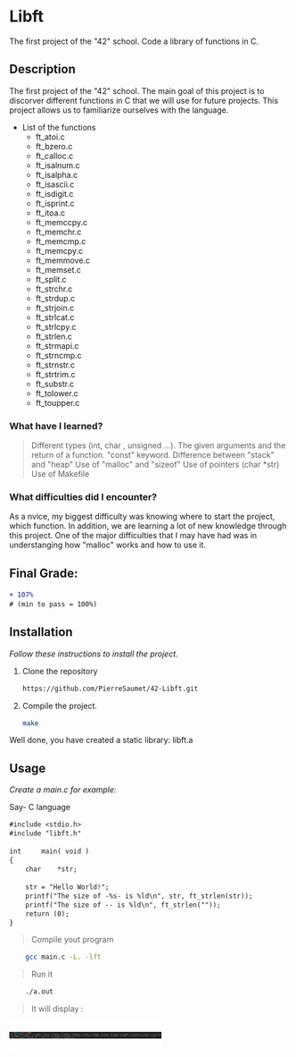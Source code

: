 # Libft
The first project of the "42" school. Code a library of functions in C.

## Description
The first project of the "42" school.
The main goal of this project is to discorver different functions in C that we will use for future projects.
This project allows us to familiarize ourselves with the language.

*	List of the functions
	-	ft_atoi.c
	-	ft_bzero.c
	-	ft_calloc.c
	-	ft_isalnum.c
	-	ft_isalpha.c
	-	ft_isascii.c
	-	ft_isdigit.c
	-	ft_isprint.c
	-	ft_itoa.c
	-	ft_memccpy.c
	-	ft_memchr.c
	-	ft_memcmp.c
	-	ft_memcpy.c
	-	ft_memmove.c
	-	ft_memset.c
	-	ft_split.c
	-	ft_strchr.c
	-	ft_strdup.c
	-	ft_strjoin.c
	-	ft_strlcat.c
	-	ft_strlcpy.c
	-	ft_strlen.c
	-	ft_strmapi.c
	-	ft_strncmp.c
	-	ft_strnstr.c
	-	ft_strtrim.c
	-	ft_substr.c
	-	ft_tolower.c
	-	ft_toupper.c

###	What have I learned?
>Different types (int, char , unsigned ...).
>The given arguments and the return of a function.
>"const" keyword.
>Difference between "stack" and "heap"
>Use of "malloc" and "sizeof"
>Use of pointers (char *str)
>Use of Makefile

### What difficulties did I encounter?
As a nvice, my biggest difficulty was knowing where to start the project, which function.
In addition, we are learning a lot of new knowledge through this project.
One of the major difficulties that I may have had was in understanging how "malloc" works and how to use it.

## Final Grade: 
```diff
+ 107%
# (min to pass = 100%)
```

## Installation
_Follow these instructions to install the project._

1.	Clone the repository
	```sh
	https://github.com/PierreSaumet/42-Libft.git
	```
2.	Compile the project.
	```sh
	make
	```

Well done, you have created a static library: libft.a

## Usage
_Create a main.c for example:_

Say- C language
```
#include <stdio.h>
#include "libft.h"

int		main( void )
{
	char	*str;

	str = "Hello World!";
	printf("The size of -%s- is %ld\n", str, ft_strlen(str));
	printf("The size of -- is %ld\n", ft_strlen(""));
	return (0);
}
```

>	Compile yout program
```sh
	gcc main.c -L. -lft
```

>	Run it
```sh
	./a.out
```

> It will display :


![](libft_gif.gif)


